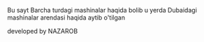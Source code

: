 Bu sayt Barcha turdagi mashinalar haqida bolib u yerda Dubaidagi mashinalar arendasi haqida aytib o'tilgan



developed by NAZAROB
